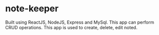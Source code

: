 # note-keeper
Built using ReactJS, NodeJS, Express and MySql. This app can perform CRUD operations. This app is used to create, delete, edit noted.
